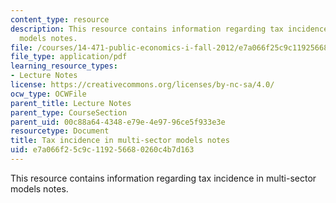 ```yaml
---
content_type: resource
description: This resource contains information regarding tax incidence in multi-sector
  models notes.
file: /courses/14-471-public-economics-i-fall-2012/e7a066f25c9c119256680260c4b7d163_MIT14_471F12_Sector_Models.pdf
file_type: application/pdf
learning_resource_types:
- Lecture Notes
license: https://creativecommons.org/licenses/by-nc-sa/4.0/
ocw_type: OCWFile
parent_title: Lecture Notes
parent_type: CourseSection
parent_uid: 00c88a64-4348-e79e-4e97-96ce5f933e3e
resourcetype: Document
title: Tax incidence in multi-sector models notes
uid: e7a066f2-5c9c-1192-5668-0260c4b7d163
---
```

This resource contains information regarding tax incidence in multi-sector models notes.
